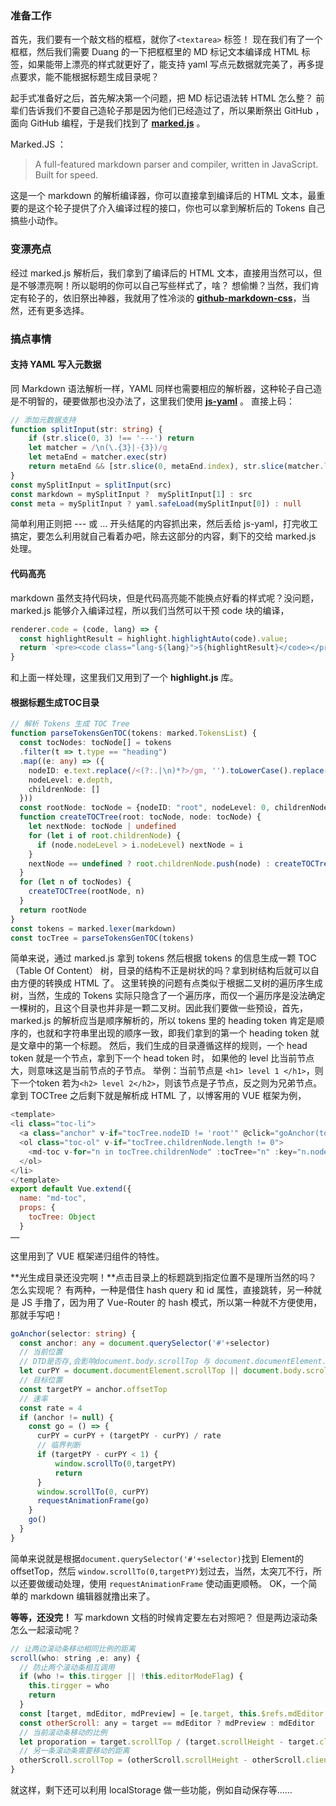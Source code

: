 
### 准备工作
首先，我们要有一个敲文档的框框，就你了`<textarea>` 标签！
现在我们有了一个框框，然后我们需要 Duang 的一下把框框里的 MD 标记文本编译成 HTML 标签，如果能带上漂亮的样式就更好了，能支持 yaml 写点元数据就完美了，再多提点要求，能不能根据标题生成目录呢？

起手式准备好之后，首先解决第一个问题，把 MD 标记语法转 HTML 怎么整？ 前辈们告诉我们不要自己造轮子那是因为他们已经造过了，所以果断祭出 GitHub ，面向 GitHub 编程，于是我们找到了 **[marked.js](https://github.com/chjj/marked)** 。

Marked.JS ：
> A full-featured markdown parser and compiler, written in JavaScript. Built for speed.

这是一个 markdown 的解析编译器，你可以直接拿到编译后的 HTML 文本，最重要的是这个轮子提供了介入编译过程的接口，你也可以拿到解析后的 Tokens 自己搞些小动作。

### 变漂亮点
经过 marked.js 解析后，我们拿到了编译后的 HTML 文本，直接用当然可以，但是不够漂亮啊！所以聪明的你可以自己写些样式了，啥？ 想偷懒？当然，我们肯定有轮子的，依旧祭出神器，我就用了性冷淡的 **[github-markdown-css](https://github.com/sindresorhus/github-markdown-css)**，当然，还有更多选择。
### 搞点事情
#### 支持 YAML 写入元数据
同 Markdown 语法解析一样，YAML 同样也需要相应的解析器，这种轮子自己造是不明智的，硬要做那也没办法了，这里我们使用 **[js-yaml](https://github.com/nodeca/js-yaml)** 。
直接上码：
```typescript
// 添加元数据支持
function splitInput(str: string) {
	if (str.slice(0, 3) !== '---') return
	let matcher = /\n(\.{3}|-{3})/g
	let metaEnd = matcher.exec(str)
	return metaEnd && [str.slice(0, metaEnd.index), str.slice(matcher.lastIndex)]
}
const mySplitInput = splitInput(src)
const markdown = mySplitInput ?  mySplitInput[1] : src
const meta = mySplitInput ? yaml.safeLoad(mySplitInput[0]) : null
```
简单利用正则把 --- 或 ... 开头结尾的内容抓出来，然后丢给 js-yaml，打完收工搞定，要怎么利用就自己看着办吧，除去这部分的内容，剩下的交给 marked.js 处理。
#### 代码高亮
markdown 虽然支持代码块，但是代码高亮能不能换点好看的样式呢？没问题，marked.js 能够介入编译过程，所以我们当然可以干预 code 块的编译，
```typescript
renderer.code = (code, lang) => {
  const highlightResult = highlight.highlightAuto(code).value;
  return `<pre><code class="lang-${lang}">${highlightResult}</code></pre>`
}
```
和上面一样处理，这里我们又用到了一个 **highlight.js** 库。

#### 根据标题生成TOC目录
```typescript
// 解析 Tokens 生成 TOC Tree
function parseTokensGenTOC(tokens: marked.TokensList) {
  const tocNodes: tocNode[] = tokens
  .filter(t => t.type == "heading")
  .map((e: any) => ({
    nodeID: e.text.replace(/<(?:.|\n)*?>/gm, '').toLowerCase().replace(/[\s\n\t]+/g, '-'),
    nodeLevel: e.depth, 
    childrenNode: []
  }))
  const rootNode: tocNode = {nodeID: "root", nodeLevel: 0, childrenNode: []}
  function createTOCTree(root: tocNode, node: tocNode) {
    let nextNode: tocNode | undefined
    for (let i of root.childrenNode) {
      if (node.nodeLevel > i.nodeLevel) nextNode = i
    }
    nextNode == undefined ? root.childrenNode.push(node) : createTOCTree(nextNode, node)
  }
  for (let n of tocNodes) {
    createTOCTree(rootNode, n)
  }
  return rootNode
}
const tokens = marked.lexer(markdown)
const tocTree = parseTokensGenTOC(tokens)
```

简单来说，通过 marked.js 拿到 tokens 然后根据 tokens 的信息生成一颗 TOC（Table Of Content） 树，目录的结构不正是树状的吗？拿到树结构后就可以自由方便的转换成 HTML 了。
这里转换的问题有点类似于根据二叉树的遍历序生成树，当然，生成的 Tokens 实际只隐含了一个遍历序，而仅一个遍历序是没法确定一棵树的，且这个目录也并非是一颗二叉树。因此我们要做一些预设，首先，marked.js 的解析应当是顺序解析的，所以 tokens 里的 heading token 肯定是顺序的，也就和字符串里出现的顺序一致，即我们拿到的第一个 heading token 就是文章中的第一个标题。
然后，我们生成的目录遵循这样的规则，一个 head token 就是一个节点，拿到下一个 head token 时， 如果他的 level 比当前节点大，则意味这是当前节点的子节点。
举例：当前节点是 `<h1> level 1 </h1>`，则 下一个token 若为`<h2> level 2</h2>`，则该节点是子节点，反之则为兄弟节点。
拿到 TOCTree 之后剩下就是解析成 HTML 了，以博客用的 VUE 框架为例，
```javascript 
<template>
<li class="toc-li">
  <a class="anchor" v-if="tocTree.nodeID != 'root'" @click="goAnchor(tocTree.nodeID)">{{ tocTree.nodeID }}</a>
  <ol class="toc-ol" v-if="tocTree.childrenNode.length != 0">
    <md-toc v-for="n in tocTree.childrenNode" :tocTree="n" :key="n.nodeID"></md-toc>
  </ol>
</li>
</template>
export default Vue.extend({
  name: "md-toc",
  props: {
    tocTree: Object
  }
……
```
这里用到了 VUE 框架递归组件的特性。

**光生成目录还没完啊！**点击目录上的标题跳到指定位置不是理所当然的吗？怎么实现呢？ 有两种，一种是借住 hash query 和 id 属性，直接跳转，另一种就是 JS 手撸了，因为用了 Vue-Router 的 hash 模式，所以第一种就不方便使用，那就手写吧！
```typescript
goAnchor(selector: string) {
  const anchor: any = document.querySelector('#'+selector)
  // 当前位置
  // DTD是否存,会影响document.body.scrollTop 与 document.documentElement.scrollTop的取值
  let curPY = document.documentElement.scrollTop || document.body.scrollTop;
  // 目标位置
  const targetPY = anchor.offsetTop
  // 速率
  const rate = 4
  if (anchor != null) {
    const go = () => {
      curPY = curPY + (targetPY - curPY) / rate
      // 临界判断
      if (targetPY - curPY < 1) {
          window.scrollTo(0,targetPY)
          return
      }
      window.scrollTo(0, curPY)
      requestAnimationFrame(go)
    }
    go()
  }
}
```
简单来说就是根据`document.querySelector('#'+selector)`找到 Element的offsetTop，然后 `window.scrollTo(0,targetPY)`划过去，当然，太突兀不行，所以还要做缓动处理，使用 `requestAnimationFrame` 使动画更顺畅。
OK，一个简单的 markdown 编辑器就撸出来了。

**等等，还没完！** 写 markdown 文档的时候肯定要左右对照吧？ 但是两边滚动条怎么一起滚动呢？ 
```javascript
// 让两边滚动条移动相同比例的距离
scroll(who: string ,e: any) {
  // 防止两个滚动条相互调用
  if (who != this.tirgger || !this.editorModeFlag) {
    this.tirgger = who
    return
  }
  const [target, mdEditor, mdPreview] = [e.target, this.$refs.mdEditor, this.$refs.mdPreview]
  const otherScroll: any = target == mdEditor ? mdPreview : mdEditor
  // 当前滚动条移动的比例
  let proporation = target.scrollTop / (target.scrollHeight - target.clientHeight)
  // 另一条滚动条需要移动的距离
  otherScroll.scrollTop = (otherScroll.scrollHeight - otherScroll.clientHeight) * proporation
}
```
就这样，剩下还可以利用 localStorage 做一些功能，例如自动保存等……
    